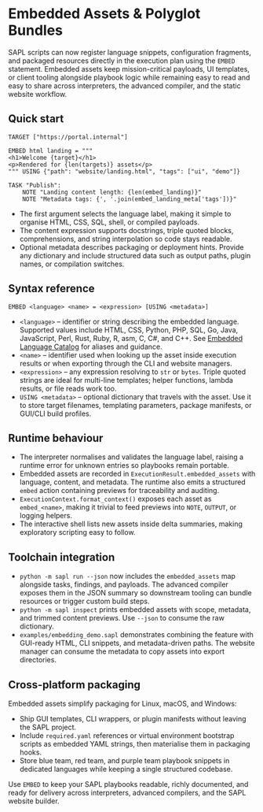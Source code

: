 # Embedded Assets & Polyglot Bundles

SAPL scripts can now register language snippets, configuration fragments, and packaged
resources directly in the execution plan using the `EMBED` statement. Embedded assets keep
mission-critical payloads, UI templates, or client tooling alongside playbook logic while
remaining easy to read and easy to share across interpreters, the advanced compiler, and the
static website workflow.

## Quick start

```sapl
TARGET ["https://portal.internal"]

EMBED html landing = """
<h1>Welcome {target}</h1>
<p>Rendered for {len(targets)} assets</p>
""" USING {"path": "website/landing.html", "tags": ["ui", "demo"]}

TASK "Publish":
    NOTE "Landing content length: {len(embed_landing)}"
    NOTE "Metadata tags: {', '.join(embed_landing_meta['tags'])}"
```

* The first argument selects the language label, making it simple to organise HTML, CSS,
  SQL, shell, or compiled payloads.
* The content expression supports docstrings, triple quoted blocks, comprehensions, and
  string interpolation so code stays readable.
* Optional metadata describes packaging or deployment hints. Provide any dictionary and
  include structured data such as output paths, plugin names, or compilation switches.

## Syntax reference

```
EMBED <language> <name> = <expression> [USING <metadata>]
```

* `<language>` – identifier or string describing the embedded language. Supported values include HTML, CSS, Python, PHP, SQL, Go, Java, JavaScript, Perl, Rust, Ruby, R, asm, C, C#, and C++. See [Embedded Language Catalog](EMBED_LANGUAGE_CATALOG.md) for aliases and guidance.
* `<name>` – identifier used when looking up the asset inside execution results or when
  exporting through the CLI and website managers.
* `<expression>` – any expression resolving to `str` or `bytes`. Triple quoted strings are
  ideal for multi-line templates; helper functions, lambda results, or file reads work too.
* `USING <metadata>` – optional dictionary that travels with the asset. Use it to store
  target filenames, templating parameters, package manifests, or GUI/CLI build profiles.

## Runtime behaviour

* The interpreter normalises and validates the language label, raising a runtime error for unknown entries so playbooks remain portable.
* Embedded assets are recorded in `ExecutionResult.embedded_assets` with language, content,
  and metadata. The runtime also emits a structured `embed` action containing previews for
  traceability and auditing.
* `ExecutionContext.format_context()` exposes each asset as `embed_<name>`, making it
  trivial to feed previews into `NOTE`, `OUTPUT`, or logging helpers.
* The interactive shell lists new assets inside delta summaries, making exploratory scripting
  easy to follow.

## Toolchain integration

* `python -m sapl run --json` now includes the `embedded_assets` map alongside tasks,
  findings, and payloads. The advanced compiler exposes them in the JSON summary so
  downstream tooling can bundle resources or trigger custom build steps.
* `python -m sapl inspect` prints embedded assets with scope, metadata, and trimmed content
  previews. Use `--json` to consume the raw dictionary.
* `examples/embedding_demo.sapl` demonstrates combining the feature with GUI-ready HTML,
  CLI snippets, and metadata-driven paths. The website manager can consume the metadata to
  copy assets into export directories.

## Cross-platform packaging

Embedded assets simplify packaging for Linux, macOS, and Windows:

* Ship GUI templates, CLI wrappers, or plugin manifests without leaving the SAPL project.
* Include `required.yaml` references or virtual environment bootstrap scripts as embedded
  YAML strings, then materialise them in packaging hooks.
* Store blue team, red team, and purple team playbook snippets in dedicated languages while
  keeping a single structured codebase.

Use `EMBED` to keep your SAPL playbooks readable, richly documented, and ready for delivery
across interpreters, advanced compilers, and the SAPL website builder.
